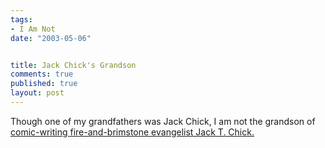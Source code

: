 ```yaml
--- 
tags:
- I Am Not
date: "2003-05-06"


title: Jack Chick's Grandson
comments: true
published: true
layout: post
---
```


<p> Though one of my grandfathers was Jack Chick, I am not the grandson of <a href="http://www.chick.com/catalog/bibleseries.asp">comic-writing fire-and-brimstone evangelist Jack T. Chick.</a>
</p>
